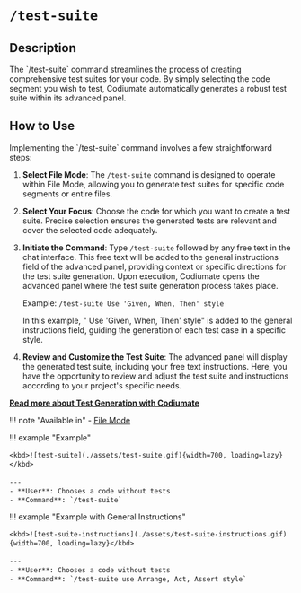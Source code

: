 # `/test-suite`

<h2>Description</h2>
The `/test-suite` command streamlines the process of creating comprehensive test suites for your code. By simply selecting the code segment you wish to test, Codiumate automatically generates a robust test suite within its advanced panel. 

<h2>How to Use</h2>
Implementing the `/test-suite` command involves a few straightforward steps:

1. **Select File Mode**: The `/test-suite` command is designed to operate within File Mode, allowing you to generate test suites for specific code segments or entire files.

2. **Select Your Focus**: Choose the code for which you want to create a test suite. Precise selection ensures the generated tests are relevant and cover the selected code adequately.

3. **Initiate the Command**: Type `/test-suite` followed by any free text in the chat interface. This free text will be added to the general instructions field of the advanced panel, providing context or specific directions for the test suite generation. Upon execution, Codiumate opens the advanced panel where the test suite generation process takes place.

    Example: `/test-suite Use 'Given, When, Then' style`

    In this example, " Use 'Given, When, Then' style" is added to the general instructions field, guiding the generation of each test case in a specific style.

4. **Review and Customize the Test Suite**: The advanced panel will display the generated test suite, including your free text instructions. Here, you have the opportunity to review and adjust the test suite and instructions according to your project's specific needs.

**[Read more about Test Generation with Codiumate](../../tests/index.md)**

!!! note "Available in"
    - [File Mode](../modes/file-mode.md)

!!! example "Example"

    <kbd>![test-suite](./assets/test-suite.gif){width=700, loading=lazy}</kbd>

    ---
    - **User**: Chooses a code without tests
    - **Command**: `/test-suite`    
        

!!! example "Example with General Instructions"

    <kbd>![test-suite-instructions](./assets/test-suite-instructions.gif){width=700, loading=lazy}</kbd>

    ---
    - **User**: Chooses a code without tests
    - **Command**: `/test-suite use Arrange, Act, Assert style`
        

